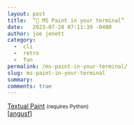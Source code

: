 ```yaml
---
layout: post
title:  “🎨 MS Paint in your terminal”
date:   2023-07-28 07:11:39 -0400
author: joe jenett
category:
  -  cli
  -  retro
  -  fun
permalink: /ms-paint-in-your-terminal/
slug: ms-paint-in-your-terminal
summary: 
comments: true
---
```

<a title="1j01/textual-paint: :art" href="https://github.com/1j01/textual-paint">Textual Paint</a> <small>(requires Python)</small><br>[<a href="https://pinboard.in/u:angusf">angusf</a>]

<a href="https://brid.gy/publish/mastodon"></a>